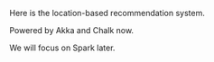Here is the location-based recommendation system.

Powered by Akka and Chalk now.

We will focus on Spark later.


